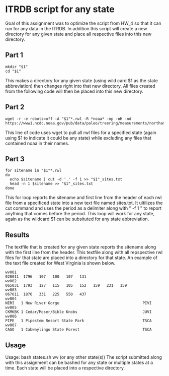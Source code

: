 # ITRDB script for any state
Goal of this assignment was to optimize the script from HW_4 so that it can run for any data
in the ITRDB. In addition this script will create a new directory for any given state and 
place all respective files into this new directory.

## Part 1
```
mkdir "$1"
cd "$1"
```
This makes a directory for any given state (using wild card $1 as the state abbreviation) then changes right into that 
new directory. All files created from the following code will then be placed into this new
directory.

## Part 2
```
wget -r -e robots=off -A "$1"*.rwl -R *noaa* -np -nH -nd https://www1.ncdc.noaa.gov/pub/data/paleo/treering/measurements/northamerica/usa/
```
This line of code uses wget to pull all rwl files for a specified state (again using $1 to indicate it could be any state) 
while excluding any files that contained noaa in their names.

## Part 3
```
for sitename in "$1"*.rwl
do
  echo $sitename | cut -d '.' -f 1 >> "$1"_sites.txt
  head -n 1 $sitename >> "$1"_sites.txt
done
```
This for loop reports the sitename and first line from the header of each rwl file from a specificed state into a new text file named
sites.txt. It ultilizes the cut command and uses the period as a delimiter along with " -f 1 " to report anything that comes
before the period. This loop will work for any state, again as the wildcard $1 can be subsituted for any state abbreviation.

## Results
The textfile that is created for any given state reports the sitename along with the first line from the header. This textfile
along with all repspective rwl files for that state are placed into a directory for that state. An example of the text file created
for West Virginia is shown below.
```
wv001
020011  1796   107   100   107   131                                    
wv002
065031  1793   127   115   105   152   159   231   159                  
wv003
067011  1876   331   225   550   437
wv004
NERI   1 New River Gorge                                     PIVI               
wv005
CKMKBK 1 Cedar/Moser/Bible Knobs                             JUVI               
wv006
PIPE   1 Pipestem Resort State Park                          TSCA               
wv007
CAGO   1 Cabwaylingo State Forest                            TSCA      
```
## Usage
Usage: bash states.sh wv (or any other state(s))
The script submitted along with this assignment can be bashed for any state or multiple states at a time.
Each state will be placed into a respective directory.
